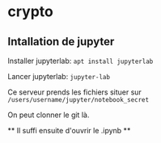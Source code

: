 # crypto
## Intallation de jupyter

Installer jupyterlab:
`apt install jupyterlab`

Lancer jupyterlab:
`jupyter-lab`

Ce serveur prends les fichiers situer sur `/users/username/jupyter/notebook_secret`

On peut clonner le git là.

** Il suffi ensuite d'ouvrir le .ipynb **

